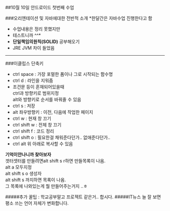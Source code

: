 ##10월 10일 안드로이드 첫번째 수업

###오리엔테이션 및 자바에대한 전반적 소개
*한달간은 자바수업 진행한다고 함

- 수업내용은 정리 못했지만
- 테스트니까 ^^\*
- **단일책임의원칙(SOLID)** 공부해오기
- JRE JVM 차이 들었음

--------------------------------------------

###이클립스 단축키

- ctrl space : 가장 포멀한 폼이나 그로 시작되는 함수명
- ctrl d : 라인을 지워줌
- 조건문 등이 혼재되어있을때
<br>ctrl과 방향키로 범위지정
<br>alt와 방향키로 순서를 바꿔줄 수 있음
- ctrl s : 저장
- alt 좌우방향키 : 이전, 다음에 작업한 페이지
- ctrl w : 현재 창 끄기
- ctrl shift w : 전체 창 끄기
- ctrl shift f : 코드 정리
- ctrl shift o : 필요한걸 채워준다던가.. 없애준다던가..
- ctrl alt 위 아래로 복사할 수 있음

**기억이안나니까 찾아보자**
<br>겟터셋터를 만들려면alt shift s r하면 만들목록이 나옴. 
<br>alt a 모두지정 
<br>alt shift s o 생성자
<br>alt shift s 까지하면 목록이 나옴. 
<br>그 목록에 나와있는게 뭘 만들어주는거지 ..ㅎ



#####추가 꿀팁 : 학교공부말고 프로젝트 같은거.. 합시다.
#####IT뉴스 늘 잘 보면 평소 쓰는 언어 자체가 변화합니다.
